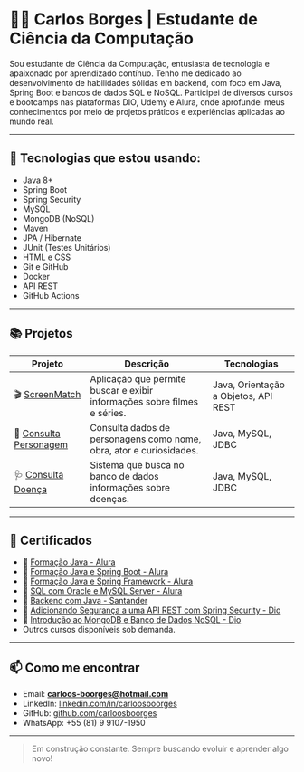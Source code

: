 # 👨‍💻 Carlos Borges | Estudante de Ciência da Computação

Sou estudante de Ciência da Computação, entusiasta de tecnologia e apaixonado por aprendizado contínuo. Tenho me dedicado ao desenvolvimento de habilidades sólidas em backend, com foco em Java, Spring Boot e bancos de dados SQL e NoSQL. Participei de diversos cursos e bootcamps nas plataformas DIO, Udemy e Alura, onde aprofundei meus conhecimentos por meio de projetos práticos e experiências aplicadas ao mundo real.

---

## 🚀 Tecnologias que estou usando:

- Java 8+
- Spring Boot
- Spring Security
- MySQL
- MongoDB (NoSQL)
- Maven
- JPA / Hibernate
- JUnit (Testes Unitários)
- HTML e CSS 
- Git e GitHub
- Docker
- API REST
- GitHub Actions

---

## 📚 Projetos

| Projeto | Descrição | Tecnologias |
|--------|-----------|-------------|
| 🎬 [ScreenMatch](https://github.com/carloosboorges/ScreenMatchSeries) | Aplicação que permite buscar e exibir informações sobre filmes e séries. | Java, Orientação a Objetos, API REST |
| 🧙 [Consulta Personagem](https://github.com/carloosboorges/Consulta_Personagem) | Consulta dados de personagens como nome, obra, ator e curiosidades. | Java, MySQL, JDBC |
| 🩺 [Consulta Doença](https://github.com/carloosboorges/Sistema-de-Consulta-de-Informacoes-de-Doencas) | Sistema que busca no banco de dados informações sobre doenças. | Java, MySQL, JDBC |

---

## 🧾 Certificados

- 📜 [Formação Java - Alura](https://cursos.alura.com.br/user/carloos-boorges/degree-java-turma6-one-733558/certificate?lang=en)
- 📜 [Formação Java e Spring Boot - Alura](https://cursos.alura.com.br/user/carloos-boorges/degree-spring-boot-3-475714/certificate)
- 📜 [Formação Java e Spring Framework - Alura](https://cursos.alura.com.br/user/carloos-boorges/degree-spring-framework-turma6-one-733547/certificate?lang=en)
- 📜 [SQL com Oracle e MySQL Server - Alura](https://cursos.alura.com.br/user/carloos-boorges/degree-oracle-mysql-v3983-3983/certificate?lang=en)
- 📜 [Backend com Java - Santander](https://github.com/carloosboorges/meus-certificados/blob/main/Santander%202024%20-%20Backend%20com%20Java.jpeg)
- 📜 [Adicionando Segurança a uma API REST com Spring Security - Dio](https://github.com/carloosboorges/meus-certificados/blob/main/Adicionando%20Seguran%C3%A7a%20a%20uma%20API%20REST%20com%20Spring%20Security.JPG)
- 📜 [Introdução ao MongoDB e Banco de Dados NoSQL - Dio](https://github.com/carloosboorges/meus-certificados/blob/main/Introdu%C3%A7%C3%A3o%20ao%20MongoDB%20e%20Banco%20de%20Dados%20NoSQL.jpg)
- Outros cursos disponíveis sob demanda.

---

## 📫 Como me encontrar

- Email: **carloos-boorges@hotmail.com**
- LinkedIn: [linkedin.com/in/carloosboorges](https://www.linkedin.com/in/carloosboorges/)
- GitHub: [github.com/carloosboorges](https://github.com/carloosboorges)
- WhatsApp: +55 (81) 9 9107-1950


---

> Em construção constante. Sempre buscando evoluir e aprender algo novo!
